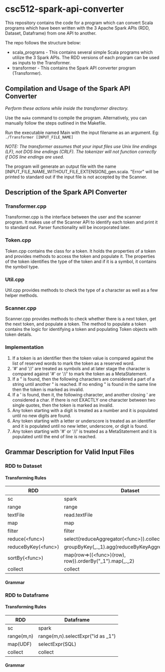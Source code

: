 # csc512-spark-api-converter
This repository contains the code for a program which can convert Scala programs which have been written with the 3 Apache Spark APIs (RDD, Dataset, Dataframe) from one API to another.

The repo follows the structure below:
- scala_programs - This contains several simple Scala programs which utilize the 3 Spark APIs.  The RDD versions of each program can be used as inputs to the Transformer.
- transformer - This contains the Spark API converter program (Transformer).

## Compilation and Usage of the Spark API Converter
*Perform these actions while inside the transformer directory.*

Use the ```make``` command to compile the program.  Alternatively, you can manually follow the steps outlined in the Makefile.

Run the executable named Main with the input filename as an argument.
Eg: ```./Transformer [INPUT_FILE_NAME]```

*NOTE: The transformer assumes that your input files use Unix line endings (LF), not DOS line endings (CRLF).  The tokenizer will not function correctly if DOS line endings are used.*

The program will generate an output file with the name [INPUT_FILE_NAME_WITHOUT_FILE_EXTENSION]_gen.scala.  "Error" will be printed to standard out if the input file is not accepted by the Scanner.


## Description of the Spark API Converter
### Transformer.cpp
Transformer.cpp is the interface between the user and the scanner program. It
makes use of the Scanner API to identify each token and print it to standard
out. Parser functionality will be incorporated later.

### Token.cpp
Token.cpp contains the class for a token. It holds the properties of a token
and provides methods to access the token and populate it. The properties of the
token identifies the type of the token and if it is a symbol, it contains the
symbol type.

### Util.cpp
Util.cpp provides methods to check the type of a character as well as a few
helper methods.

### Scanner.cpp
Scanner.cpp provides methods to check whether there is a next token, get the next
token, and populate a token. The method to populate a token contains the logic
for identifying a token and populating Token objects with token details.

### Implementation
1. If a token is an identifier then the token value is compared against the
list of reserved words to mark the token as a reserved word.
2. '#' and '//' are treated as symbols and at later stage the character is compared
against '#' or '//' to mark the token as a MetaStatement.
3. If a " is found, then the following characters are considered a part of a
string until another " is reached. If no ending " is found in the same line
then the token is marked as invalid.
4. If a ' is found, then it, the following character, and another closing ' are
considered a char.  If there is not EXACTLY one character between two single
quotes, then the token is marked as invalid.
5. Any token starting with a digit is treated as a number and it is populated
until no new digits are found.
6. Any token starting with a letter or underscore is treated as an identifier
and it is populated until no new letter, underscore, or digit is found.
7. Any token starting with '#' or '//' is treated as a MetaStatement and it is
populated until the end of line is reached.

## Grammar Description for Valid Input Files

### RDD to Dataset

#### Transforming Rules
RDD | Dataset
------------ | ------------
sc                    | spark
range                 | range
textFile              | read.textFile
map                   | map
filter                | filter
reduce(\<func\>)        | select(reduceAggregator(\<func\>)).collect()
reduceByKey(\<func\>)   | groupByKey(_._1).agg(reduceByKeyAggregator(\<func\>))
sortBy(\<func\>)        | map(row=>((\<func\>)(row), row)).orderBy("\_1").map(\_._2)
collect               | collect

#### Grammar


### RDD to Dataframe

#### Transforming Rules
RDD | Dataframe
------------ | ------------
sc           | spark
range(m,n)   | range(m,n).selectExpr("id as _1")
map(UDF)     | selectExpr(SQL)
collect      | collect

#### Grammar

